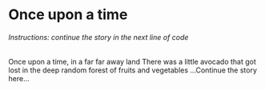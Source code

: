 # Once upon a time

###### Instructions: continue the story in the next line of code

Once upon a time, in a far far away land
There was a little avocado that got lost in the
deep random forest of fruits and vegetables
...Continue the story here...
